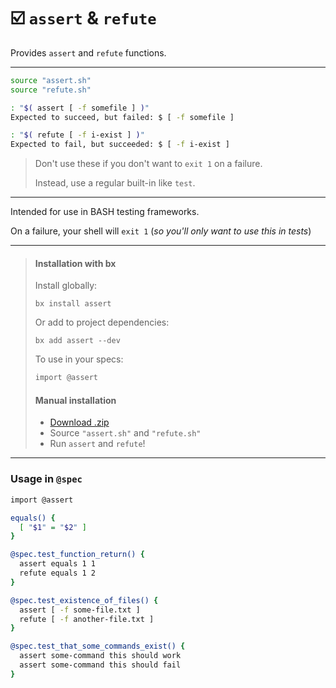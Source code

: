 # ☑️ `assert` & `refute`

Provides `assert` and `refute` functions.

---

```sh
source "assert.sh"
source "refute.sh"

: "$( assert [ -f somefile ] )"
Expected to succeed, but failed: $ [ -f somefile ]

: "$( refute [ -f i-exist ] )"
Expected to fail, but succeeded: $ [ -f i-exist ]
```

> Don't use these if you don't want to `exit 1` on a failure.
> 
> Instead, use a regular built-in like `test`.

---

Intended for use in BASH testing frameworks.

On a failure, your shell will `exit 1` (_so you'll only want to use this in tests_)

---

> #### Installation with bx
>
> Install globally:
> ```
> bx install assert
> ```
> Or add to project dependencies:
> ```
> bx add assert --dev
> ```
>
> To use in your specs:
> ```sh
> import @assert
> ```
>
> #### Manual installation
>
> - [Download .zip](https://github.com/bx-sh/spec.sh/archive/v0.2.0.zip)
> - Source `"assert.sh"` and `"refute.sh"`
> - Run `assert` and `refute`!

---

### Usage in `@spec`

```sh
import @assert

equals() {
  [ "$1" = "$2" ]
}

@spec.test_function_return() {
  assert equals 1 1
  refute equals 1 2
}

@spec.test_existence_of_files() {
  assert [ -f some-file.txt ]
  refute [ -f another-file.txt ]
}

@spec.test_that_some_commands_exist() {
  assert some-command this should work
  assert some-command this should fail
}
```
